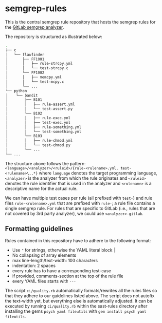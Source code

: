 # semgrep-rules

This is the central semgrep rule repository that hosts the semgrep rules
for the [GitLab semgrep analyzer](https://gitlab.com/gitlab-org/security-products/analyzers/semgrep).

The repository is structured as illustrated below:

``` bash
.
├── c
│   └── flawfinder
│       ├── FF1001
│       │   ├── rule-strcpy.yml
│       │   └── test-strcpy.c
│       └── FF1002
│       │   ├── memcpy.yml
│       │   └── test-mcpy.c
│       └── ...
└── python
│    └── bandit
│        ├── B101
│        │   ├── rule-assert.yml
│        │   └── test-assert.py
│        └── B102
│        │   ├── rule-exec.yml
│        │   ├── test-exec.yml
│        │   ├── rule-something.yml
│        │   └── test-something.yml
│        └── B103
│        │   ├── rule-chmod.yml
│        │   └── test-chmod.py
│        └── ...
└── ...
```

The structure above follows the pattern:
`<language>/<analyzer>/<ruleid>/{rule-<rulename>.yml, test-<rulename>\..*}`
where `language` denotes the target programming language, `<analyzer>` is the
analyzer from which the rule originates and `<ruleid>` denotes the rule identifier
that is used in the analyzer and `<rulename>` is a descriptive name for the
actual rule. 

We can have multiple test cases per rule (all prefixed with `test-`) and rule
files `rule-<rulename>.yml` that are prefixed with `rule-`; a rule file
contains a single semgrep rule.  For rules that are specific to GitLab (i.e.,
rules that are not covered by 3rd party analyzer), we could use
`<analyzer>-gitlab`.

## Formatting guidelines

Rules contained in this repository have to adhere to the following format:

- Use `"` for strings, otherwise the YAML literal block |
- No collapsing of array elements
- max line-length/text-width: 100 characters
- indentation: 2 spaces
- every rule has to have a corresponding test-case
- if provided, comments-section at the top of the rule file
- every YAML files starts with `---`

The script `ci/quality.rb` automatically formats/rewrites all the rules files
so that they adhere to our guidelines listed above. The script does not autofix
the text-width yet, but everything else is automatically adjusted. It can be
executed by running `ci/quality.rb` within the sast-rules directory after
installing the gems `psych yaml fileutils` with `gem install psych yaml fileutils`.

